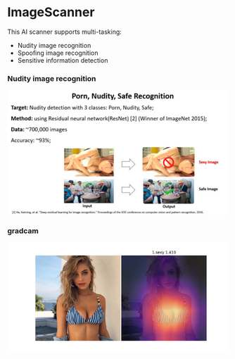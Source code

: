 # ImageScanner
This AI scanner supports multi-tasking: 
- Nudity image recognition
- Spoofing image recognition
- Sensitive information detection

### Nudity image recognition
<p align="center">
  <img src="content.JPG" width="600" />
</p>

### gradcam
<p align="center">
  <img src="gradcam.png" width="600" />
</p>
